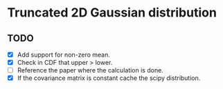 # Truncated 2D Gaussian distribution

## TODO

- [x] Add support for non-zero mean.
- [x] Check in CDF that upper > lower.
- [ ] Reference the paper where the calculation is done.
- [x] If the covariance matrix is constant cache the scipy distribution.